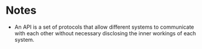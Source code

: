 # Notes
- An API is a set of protocols that allow different systems to communicate with each other without necessary disclosing the inner workings of each system.
